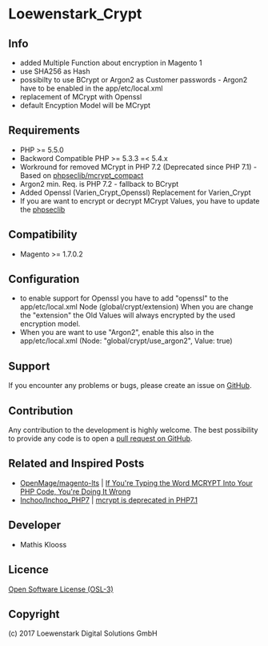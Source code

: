 Loewenstark_Crypt
===================

Info
-----------
- added Multiple Function about encryption in Magento 1
- use SHA256 as Hash
- possibilty to use BCrypt or Argon2 as Customer passwords - Argon2 have to be enabled in the app/etc/local.xml
- replacement of MCrypt with Openssl
- default Encyption Model will be MCrypt

Requirements
------------

- PHP >= 5.5.0
- Backword Compatible PHP >= 5.3.3 =< 5.4.x
- Workround for removed MCrypt in PHP 7.2 (Deprecated since PHP 7.1) - Based on [phpseclib/mcrypt_compact](https://github.com/phpseclib/mcrypt_compat/tree/1.0.2)
- Argon2 min. Req. is PHP 7.2 - fallback to BCrypt
- Added Openssl (Varien_Crypt_Openssl) Replacement for Varien_Crypt
- If you are want to encrypt or decrypt MCrypt Values, you have to update the [phpseclib](https://github.com/phpseclib/phpseclib/tree/2.0.9)

Compatibility
-------------
- Magento >= 1.7.0.2

Configuration
-------------
- to enable support for Openssl you have to add "openssl" to the app/etc/local.xml Node (global/crypt/extension)
  When you are change the "extension" the Old Values will always encrypted by the used encryption model.
- When you are want to use "Argon2", enable this also in the app/etc/local.xml (Node: "global/crypt/use_argon2", Value: true)


Support
-------
If you encounter any problems or bugs, please create an issue on [GitHub](https://github.com/Loewenstark/Loewenstark_Crypt/issues).

Contribution
------------
Any contribution to the development is highly welcome. The best possibility to provide any code is to open a [pull request on GitHub](https://help.github.com/articles/using-pull-requests).

Related and Inspired Posts
--------------------------
- [OpenMage/magento-lts](https://github.com/OpenMage/magento-lts) | [If You're Typing the Word MCRYPT Into Your PHP Code, You're Doing It Wrong](https://github.com/OpenMage/magento-lts/issues/129)
- [Inchoo/Inchoo_PHP7](https://github.com/Inchoo/Inchoo_PHP7) | [mcrypt is deprecated in PHP7.1](https://github.com/Inchoo/Inchoo_PHP7/issues/98)

Developer
---------
* Mathis Klooss

Licence
-------
[Open Software License (OSL-3)](http://opensource.org/licenses/osl-3.0.php)

Copyright
---------
(c) 2017 Loewenstark Digital Solutions GmbH